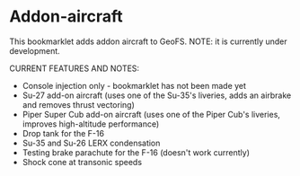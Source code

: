 # Addon-aircraft

This bookmarklet adds addon aircraft to GeoFS. NOTE: it is currently under development.

CURRENT FEATURES AND NOTES: 
- Console injection only - bookmarklet has not been made yet
- Su-27 add-on aircraft (uses one of the Su-35's liveries, adds an airbrake and removes thrust vectoring)
- Piper Super Cub add-on aircraft (uses one of the Piper Cub's liveries, improves high-altitude performance)
- Drop tank for the F-16
- Su-35 and Su-26 LERX condensation
- Testing brake parachute for the F-16 (doesn't work currently)
- Shock cone at transonic speeds
